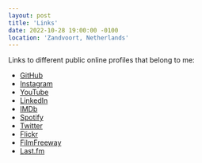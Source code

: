 ```yaml
---
layout: post
title: 'Links'
date: 2022-10-28 19:00:00 -0100
location: 'Zandvoort, Netherlands'
---
```


Links to different public online profiles that belong to me:

- <a href="https://github.com/andormade">GitHub</a>
- <a href="https://instagram.com/andorcover">Instagram</a>
- <a href="https://www.youtube.com/c/Polg%C3%A1rAndor">YouTube</a>
- <a href="https://nl.linkedin.com/in/andormade">LinkedIn</a>
- <a href="https://www.imdb.com/name/nm11601357/">IMDb<a>
- <a href="https://open.spotify.com/user/hngrhorace">Spotify</a>
- <a href="https://twitter.com/andormade">Twitter</a>
- <a href="https://www.flickr.com/photos/hngrhorace/">Flickr</a>
- <a href="https://filmfreeway.com/AndorPolgar">FilmFreeway</a>
- <a href="https://www.last.fm/user/hngrhorace">Last.fm</a>